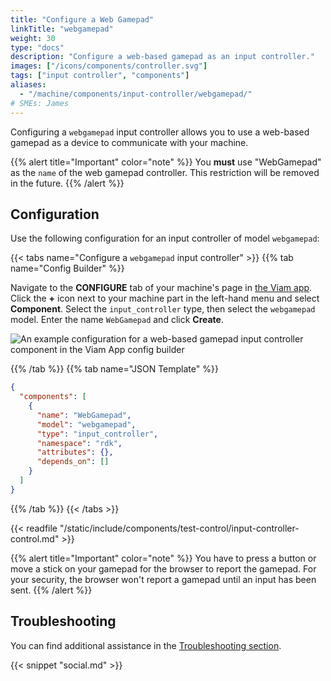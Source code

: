 ```yaml
---
title: "Configure a Web Gamepad"
linkTitle: "webgamepad"
weight: 30
type: "docs"
description: "Configure a web-based gamepad as an input controller."
images: ["/icons/components/controller.svg"]
tags: ["input controller", "components"]
aliases:
  - "/machine/components/input-controller/webgamepad/"
# SMEs: James
---
```


Configuring a `webgamepad` input controller allows you to use a web-based gamepad as a device to communicate with your machine.

{{% alert title="Important" color="note" %}}
You **must** use "WebGamepad" as the `name` of the web gamepad controller.
This restriction will be removed in the future.
{{% /alert %}}

## Configuration

Use the following configuration for an input controller of model `webgamepad`:

{{< tabs name="Configure a `webgamepad` input controller" >}}
{{% tab name="Config Builder" %}}

Navigate to the **CONFIGURE** tab of your machine's page in [the Viam app](https://app.viam.com).
Click the **+** icon next to your machine part in the left-hand menu and select **Component**.
Select the `input_controller` type, then select the `webgamepad` model.
Enter the name `WebGamepad` and click **Create**.

![An example configuration for a web-based gamepad input controller component in the Viam App config builder](/machine/components/input-controller/webgamepad-input-controller-ui-config.png)

{{% /tab %}}
{{% tab name="JSON Template" %}}

```json {class="line-numbers linkable-line-numbers"}
{
  "components": [
    {
      "name": "WebGamepad",
      "model": "webgamepad",
      "type": "input_controller",
      "namespace": "rdk",
      "attributes": {},
      "depends_on": []
    }
  ]
}
```

{{% /tab %}}
{{< /tabs >}}

{{< readfile "/static/include/components/test-control/input-controller-control.md" >}}

{{% alert title="Important" color="note" %}}
You have to press a button or move a stick on your gamepad for the browser to report the gamepad.
For your security, the browser won't report a gamepad until an input has been sent.
{{% /alert %}}

## Troubleshooting

You can find additional assistance in the [Troubleshooting section](/appendix/troubleshooting/).

{{< snippet "social.md" >}}
